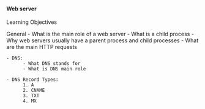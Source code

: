#### Web server

Learning Objectives

General
    - What is the main role of a web server
    - What is a child process
    - Why web servers usually have a parent process and child processes
    - What are the main HTTP requests

    - DNS:
          - What DNS stands for
          - What is DNS main role

    - DNS Record Types:
          1. A
          2. CNAME
          3. TXT
          4. MX
